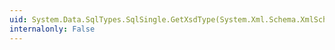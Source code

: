 ```yaml
---
uid: System.Data.SqlTypes.SqlSingle.GetXsdType(System.Xml.Schema.XmlSchemaSet)
internalonly: False
---
```

